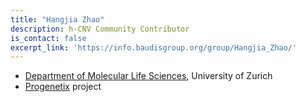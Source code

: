 ```yaml
---
title: "Hangjia Zhao"
description: h-CNV Community Contributor
is_contact: false
excerpt_link: 'https://info.baudisgroup.org/group/Hangjia_Zhao/'
---
```


* [Department of Molecular Life Sciences](https://info.baudisgroup.org/group/Hangjia_Zhao/), University of Zurich
* [Progenetix](https://progenetix.org) project
